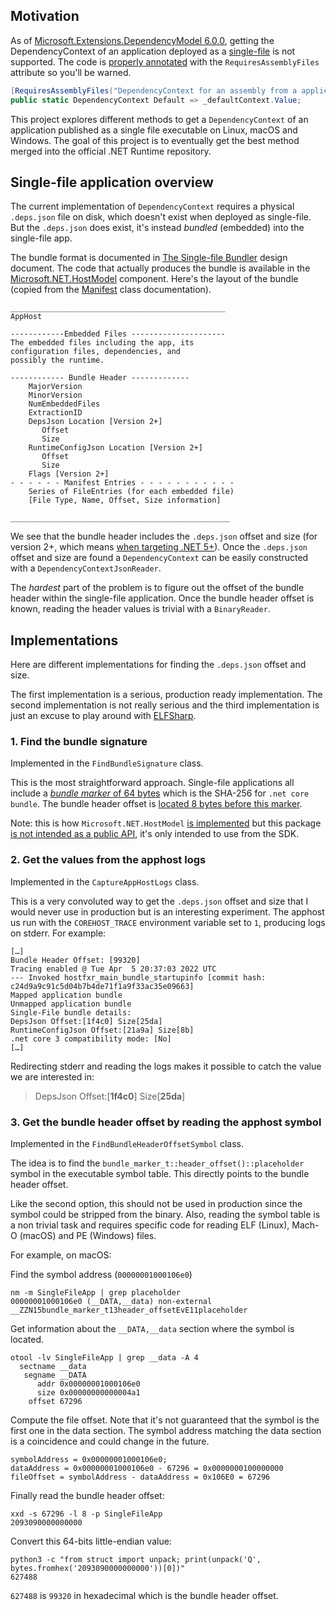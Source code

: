 ## Motivation

As of [Microsoft.Extensions.DependencyModel 6.0.0][1], getting the DependencyContext of an application deployed as a [single-file][2] is not supported. The code is [properly annotated][3] with the `RequiresAssemblyFiles` attribute so you'll be warned.

```csharp
[RequiresAssemblyFiles("DependencyContext for an assembly from a application published as single-file is not supported. The method will return null. Make sure the calling code can handle this case.")]
public static DependencyContext Default => _defaultContext.Value;
```

This project explores different methods to get a `DependencyContext` of an application published as a single file executable on Linux, macOS and Windows. The goal of this project is to eventually get the best method merged into the official .NET Runtime repository.

## Single-file application overview

The current implementation of `DependencyContext` requires a physical `.deps.json` file on disk, which doesn't exist when deployed as single-file. But the `.deps.json` does exist, it's instead *bundled* (embedded) into the single-file app.

The bundle format is documented in [The Single-file Bundler][4] design document. The code that actually produces the bundle is available in the [Microsoft.NET.HostModel][5] component. Here's the layout of the bundle (copied from the [Manifest][6] class documentation).

```
________________________________________________
AppHost
 
------------Embedded Files ---------------------
The embedded files including the app, its
configuration files, dependencies, and
possibly the runtime. 
 
------------ Bundle Header -------------
    MajorVersion
    MinorVersion
    NumEmbeddedFiles
    ExtractionID
    DepsJson Location [Version 2+]
       Offset
       Size
    RuntimeConfigJson Location [Version 2+]
       Offset
       Size
    Flags [Version 2+]
- - - - - - Manifest Entries - - - - - - - - - - -
    Series of FileEntries (for each embedded file)
    [File Type, Name, Offset, Size information]
 
_________________________________________________
```

We see that the bundle header includes the `.deps.json` offset and size (for version 2+, which means [when targeting .NET 5+][7]). Once the `.deps.json` offset and size are found a `DependencyContext` can be easily constructed with a `DependencyContextJsonReader`.

The *hardest* part of the problem is to figure out the offset of the bundle header within the single-file application. Once the bundle header offset is known, reading the header values is trivial with a `BinaryReader`.

## Implementations

Here are different implementations for finding the  `.deps.json` offset and size.

The first implementation is a serious, production ready implementation. The second implementation is not really serious and the third implementation is just an excuse to play around with [ELFSharp](https://www.nuget.org/packages/ELFSharp/).

### 1. Find the bundle signature

Implemented in the `FindBundleSignature` class.

This is the most straightforward approach. Single-file applications all include a [*bundle marker* of 64 bytes][8] which is the SHA-256 for `.net core bundle`. The bundle header offset is [located 8 bytes before this marker][9].

Note: this is how `Microsoft.NET.HostModel` [is implemented][10] but this package [is not intended as a public API][11], it's only intended to use from the SDK.

### 2. Get the values from the apphost logs

Implemented in the `CaptureAppHostLogs` class.

This is a very convoluted way to get the `.deps.json` offset and size that I would never use in production but is an interesting experiment. The apphost us run with the `COREHOST_TRACE` environment variable set to `1`, producing logs on stderr. For example:

```
[…]
Bundle Header Offset: [99320]
Tracing enabled @ Tue Apr  5 20:37:03 2022 UTC
--- Invoked hostfxr_main_bundle_startupinfo [commit hash: c24d9a9c91c5d04b7b4de71f1a9f33ac35e09663]
Mapped application bundle
Unmapped application bundle
Single-File bundle details:
DepsJson Offset:[1f4c0] Size[25da]
RuntimeConfigJson Offset:[21a9a] Size[8b]
.net core 3 compatibility mode: [No]
[…]
```

Redirecting stderr and reading the logs makes it possible to catch the value we are interested in:

> DepsJson Offset:[**1f4c0**] Size[**25da**]

### 3. Get the bundle header offset by reading the apphost symbol

Implemented in the `FindBundleHeaderOffsetSymbol` class.

The idea is to find the `bundle_marker_t::header_offset()::placeholder` symbol in the executable symbol table. This directly points to the bundle header offset.

Like the second option, this should not be used in production since the symbol could be stripped from the binary. Also, reading the symbol table is a non trivial task and requires specific code for reading ELF (Linux), Mach-O (macOS) and PE (Windows) files.

For example, on macOS:

Find the symbol address (`00000001000106e0`)
```
nm -m SingleFileApp | grep placeholder          
00000001000106e0 (__DATA,__data) non-external __ZZN15bundle_marker_t13header_offsetEvE11placeholder
```

Get information about the `__DATA,__data` section where the symbol is located.
```
otool -lv SingleFileApp | grep __data -A 4 
  sectname __data
   segname __DATA
      addr 0x00000001000106e0
      size 0x00000000000004a1
    offset 67296
```

Compute the file offset. Note that it's not guaranteed that the symbol is the first one in the data section. The symbol address matching the data section is a coincidence and could change in the future.
```
symbolAddress = 0x00000001000106e0;
dataAddress = 0x00000001000106e0 - 67296 = 0x0000000100000000
fileOffset = symbolAddress - dataAddress = 0x106E0 = 67296
```

Finally read the bundle header offset:
```
xxd -s 67296 -l 8 -p SingleFileApp
2093090000000000
```

Convert this 64-bits little-endian value:
```
python3 -c "from struct import unpack; print(unpack('Q', bytes.fromhex('2093090000000000'))[0])"
627488
```

`627488` is `99320` in hexadecimal which is the bundle header offset.

[1]: https://www.nuget.org/packages/Microsoft.Extensions.DependencyModel/6.0.0
[2]: https://docs.microsoft.com/en-us/dotnet/core/deploying/single-file/overview
[3]: https://github.com/dotnet/runtime/blob/v6.0.3/src/libraries/Microsoft.Extensions.DependencyModel/src/DependencyContext.cs#L53-L54
[4]: https://github.com/dotnet/designs/blob/main/accepted/2020/single-file/bundler.md
[5]: https://github.com/dotnet/runtime/blob/v6.0.3/src/installer/managed/Microsoft.NET.HostModel/Bundle/
[6]: https://github.com/dotnet/runtime/blob/v6.0.3/src/installer/managed/Microsoft.NET.HostModel/Bundle/Manifest.cs#L17-L50
[7]: https://github.com/dotnet/runtime/blob/v6.0.3/src/native/corehost/bundle/header.h#L56
[8]: https://github.com/dotnet/runtime/blob/v6.0.3/src/native/corehost/apphost/bundle_marker.cpp#L19-L23
[9]: https://github.com/dotnet/runtime/blob/v6.0.3/src/installer/managed/Microsoft.NET.HostModel/AppHost/HostWriter.cs#L182-L191
[10]: https://github.com/dotnet/runtime/blob/v6.0.3/src/installer/managed/Microsoft.NET.HostModel/AppHost/HostWriter.cs#L214-L246
[11]: https://github.com/dotnet/runtime/pull/67386#issuecomment-1087407963
